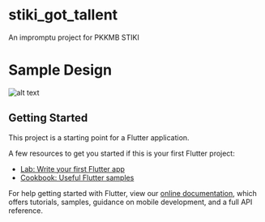 # stiki_got_tallent

An impromptu project for PKKMB STIKI 

# Sample Design 
![alt text](https://raw.githubusercontent.com/yanmastra/stikigottallent/master/sample_design.png?raw=true)

## Getting Started

This project is a starting point for a Flutter application.

A few resources to get you started if this is your first Flutter project:

- [Lab: Write your first Flutter app](https://flutter.dev/docs/get-started/codelab)
- [Cookbook: Useful Flutter samples](https://flutter.dev/docs/cookbook)

For help getting started with Flutter, view our
[online documentation](https://flutter.dev/docs), which offers tutorials,
samples, guidance on mobile development, and a full API reference.
